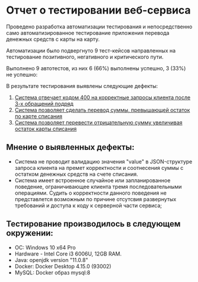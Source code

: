 # Отчет о тестировании веб-сервиса
Проведено разработка автоматизации тестирования и непосредственно само автоматизированное тестирование приложения перевода денежных средств с карты на карту.

Автоматизации было подвергнуто 9 тест-кейсов направленных на тестирование позитивного, негативного и критического пути.

Выполнено 9 автотестов, из них 6 (66%) выполнены успешно, 3 (33%) не успешно:

В результате тестирования выявлены следующие дефекты:
1. [Система отвечает кодом 400 на корректные запросы клиента после 3-х обращений подряд](https://github.com/Lazarenkov/SQL-API/issues/1)
1. [Система позволяет сделать перевод суммы, превышающей остаток по карте списания](https://github.com/Oleg2394/DiplomQa/issues/2)
1. [Система позволяет перевести отрицательную сумму увеличивая остаток карты списания](https://github.com/Oleg2394/DiplomQa/issues/3)
## Мнение о выявленных дефекты:

* Система не проводит валидацию значения "value" в JSON-структуре запроса клиента на премет корректности и соотнесения суммы с остатком денежных средств на счете списания.   
* Система имеет встроенное случайное или запланированное поведение, ограничивающее клиента тремя последовательными операциями. Судить о корректности данного поведения не представлется возможным по причине отсутсвия развернутых требований и доступа к коду к серверной части сервиса;

## Тестирование производилось в следующем окружении:

* ОС: Windows 10 x64 Pro
* Hardware - Intel Core i3 6006U, 12GB RAM.
* Java: openjdk version "11.0.8"
* Docker: Docker Desktop 4.15.0 (93002)
* MySQL: Docker образ mysql:8
